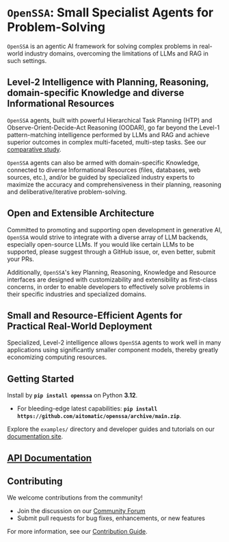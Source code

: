 <!-- markdownlint-disable MD013 MD043 -->

# `OpenSSA`: Small Specialist Agents for Problem-Solving

`OpenSSA` is an agentic AI framework for solving complex problems in real-world industry domains,
overcoming the limitations of LLMs and RAG in such settings.

## Level-2 Intelligence with Planning, Reasoning, domain-specific Knowledge and diverse Informational Resources

`OpenSSA` agents, built with powerful Hierarchical Task Planning (HTP) and Observe-Orient-Decide-Act Reasoning (OODAR),
go far beyond the Level-1 pattern-matching intelligence performed by LLMs and RAG and achieve superior outcomes
in complex multi-faceted, multi-step tasks. See our [comparative study](https://arxiv.org/abs/2404.11792).

`OpenSSA` agents can also be armed with domain-specific Knowledge, connected to diverse Informational Resources
(files, databases, web sources, etc.), and/or be guided by specialized industry experts
to maximize the accuracy and comprehensiveness in their planning, reasoning and deliberative/iterative problem-solving.

## Open and Extensible Architecture

Committed to promoting and supporting open development in generative AI,
`OpenSSA` would strive to integrate with a diverse array of LLM backends, especially open-source LLMs.
If you would like certain LLMs to be supported, please suggest through a GitHub issue, or, even better, submit your PRs.

Additionally, `OpenSSA`'s key Planning, Reasoning, Knowledge and Resource interfaces
are designed with customizability and extensibility as first-class concerns,
in order to enable developers to effectively solve problems in their specific industries and specialized domains.

## Small and Resource-Efficient Agents for Practical Real-World Deployment

Specialized, Level-2 intelligence allows `OpenSSA` agents to work well in many applications
using significantly smaller component models, thereby greatly economizing computing resources.

## Getting Started

Install by __`pip install openssa`__ on Python __3.12__.

- For bleeding-edge latest capabilities: __`pip install https://github.com/aitomatic/openssa/archive/main.zip`__.

Explore the `examples/` directory and developer guides and tutorials on our [documentation site](https://aitomatic.github.io/openssa).

## [API Documentation](https://aitomatic.github.io/openssa/modules)

## Contributing

We welcome contributions from the community!

- Join the discussion on our [Community Forum](https://github.com/aitomatic/openssa/discussions)
- Submit pull requests for bug fixes, enhancements, or new features

For more information, see our [Contribution Guide](CONTRIBUTING.md).
